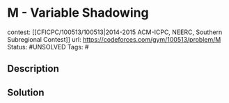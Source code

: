 # M - Variable Shadowing

contest: [[CFICPC/100513/100513|2014-2015 ACM-ICPC, NEERC, Southern Subregional Contest]]
url: https://codeforces.com/gym/100513/problem/M
Status: #UNSOLVED
Tags: #

## Description

## Solution

